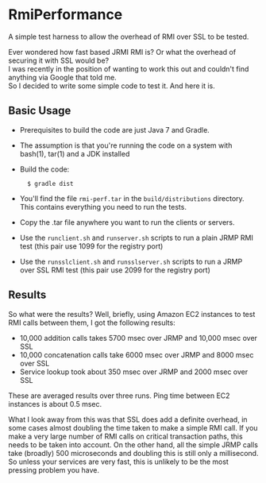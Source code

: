 RmiPerformance
==============

A simple test harness to allow the overhead of RMI over SSL to be tested.

Ever wondered how fast based JRMI RMI is?  Or what the overhead of securing it with SSL would be?  
I was recently in the position of wanting to work this out and couldn't find anything via Google that told me.  
So I decided to write some simple code to test it.  And here it is.

Basic Usage
-----------

* Prerequisites to build the code are just Java 7 and Gradle.
* The assumption is that you're running the code on a system with bash(1), tar(1) and a JDK installed
* Build the code:

        $ gradle dist

* You'll find the file `rmi-perf.tar`  in the `build/distributions` directory.  This contains everything you need to run the tests.
* Copy the .tar file anywhere you want to run the clients or servers.
* Use the `runclient.sh` and `runserver.sh` scripts to run a plain JRMP RMI test (this pair use 1099 for the registry port)
* Use the `runsslclient.sh` and `runsslserver.sh` scripts to run a JRMP over SSL RMI test (this pair use 2099 for the registry port)

Results
-------

So what were the results?  Well, briefly, using Amazon EC2 instances to test RMI calls between them, I got the following results:

* 10,000 addition calls takes 5700 msec over JRMP and 10,000 msec over SSL
* 10,000 concatenation calls take 6000 msec over JRMP and 8000 msec over SSL
* Service lookup took about 350 msec over JRMP and 2000 msec over SSL

These are averaged results over three runs.  Ping time between EC2 instances is about 0.5 msec.

What I look away from this was that SSL does add a definite overhead, in some cases almost doubling the time taken to make a simple RMI call.  If you make a very large number of RMI calls on critical transaction paths, this needs to be taken into account.  On the other hand, all the simple JRMP calls take (broadly) 500 microseconds and doubling this is still only a millisecond.  So unless your services are very fast, this is unlikely to be the most pressing problem you have.


